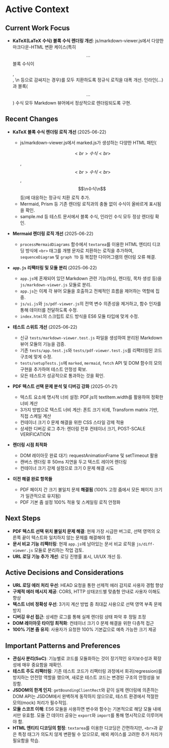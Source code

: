 # Active Context

## Current Work Focus

* **KaTeX(LaTeX 수식) 블록 수식 렌더링 개선**: js/markdown-viewer.js에서 다양한 마크다운-HTML 변환 케이스(특히 $$ ... $$ 블록 수식이 <p>, <br>, \n 등으로 감싸지는 경우)를 모두 치환하도록 정규식 로직을 대폭 개선. 인라인($...$)과 블록($$...$$) 수식 모두 Markdown 뷰어에서 정상적으로 렌더링되도록 구현.

## Recent Changes

* **KaTeX 블록 수식 렌더링 로직 개선** (2025-06-22)
  - js/markdown-viewer.js에서 marked.js가 생성하는 다양한 HTML 패턴(<p>$$<br>수식<br>$$</p>, $$<br>수식<br>$$, $$\n수식\n$$ 등)에 대응하는 정규식 치환 로직 추가.
  - Mermaid, Prism 등 기존 렌더링 로직과의 충돌 없이 수식이 올바르게 표시됨을 확인.
  - sample.md 등 테스트 문서에서 블록 수식, 인라인 수식 모두 정상 렌더링 확인.

* **Mermaid 렌더링 로직 개선** (2025-06-22)
  - `processMermaidDiagrams` 함수에서 `textarea`를 이용한 HTML 엔티티 디코딩 방식에 `<br>` 태그를 개행 문자로 치환하는 로직을 추가하여, `sequenceDiagram` 및 `graph TD` 등 복잡한 다이어그램의 렌더링 오류 해결.

* **`app.js` 리팩터링 및 모듈 분리** (2025-06-22)
  - `app.js`에 혼재되어 있던 Markdown 관련 기능(파싱, 렌더링, 목차 생성 등)을 `js/markdown-viewer.js` 모듈로 분리.
  - `app.js`는 이제 각 뷰어 모듈을 호출하고 전체적인 흐름을 제어하는 역할에 집중.
  - `js/ui.js`와 `js/pdf-viewer.js`의 전역 변수 의존성을 제거하고, 함수 인자를 통해 데이터를 전달하도록 수정.
  - `index.html`의 스크립트 로드 방식을 ES6 모듈 타입에 맞게 수정.

* **테스트 스위트 개선** (2025-06-22)
  - 신규 `tests/markdown-viewer.test.js` 파일을 생성하여 분리된 Markdown 뷰어 모듈의 기능을 검증.
  - 기존 `tests/app.test.js`와 `tests/pdf-viewer.test.js`를 리팩터링된 코드 구조에 맞게 수정.
  - `tests/setupTests.js`에 `marked`, `mermaid`, `fetch` API 및 DOM 함수의 모의 구현을 추가하여 테스트 안정성 확보.
  - 모든 테스트가 성공적으로 통과하는 것을 확인.

* **PDF 텍스트 선택 문제 분석 및 디버깅 강화** (2025-01-21)
  - 텍스트 요소에 명시적 너비 설정: PDF.js의 textItem.width를 활용하여 정확한 너비 계산
  - 3가지 방법으로 텍스트 너비 계산: 폰트 크기 비례, Transform matrix 기반, 직접 스케일 계산
  - 컨테이너 크기 0 문제 해결을 위한 CSS 스타일 강제 적용
  - 상세한 디버깅 로그 추가: 렌더링 전후 컨테이너 크기, POST-SCALE VERIFICATION

* **렌더링 시점 최적화**
  - DOM 레이아웃 완료 대기: requestAnimationFrame 및 setTimeout 활용
  - 캔버스 렌더링 후 50ms 지연을 두고 텍스트 레이어 렌더링
  - 컨테이너 크기 강제 설정으로 크기 0 문제 해결 시도

* **이전 해결 완료 항목들**
  - PDF 페이지 간 크기 불일치 문제 **해결됨** (100% 고정 줌에서 모든 페이지 크기가 일관적으로 유지됨)
  - PDF 기본 줌 설정 100% 적용 및 스케일링 로직 안정화

## Next Steps

* **PDF 텍스트 선택 위치 불일치 문제 해결**: 현재 가장 시급한 버그로, 선택 영역의 오른쪽 끝이 텍스트와 일치하지 않는 문제를 해결해야 함.
* **문서 비교 기능 리팩터링**: 현재 `app.js`에 남아있는 문서 비교 로직을 `js/diff-viewer.js` 모듈로 분리하는 작업 검토.
* **URL 로딩 기능 추가 개선**: 로딩 진행률 표시, UI/UX 개선 등.

## Active Decisions and Considerations

* **URL 로딩 에러 처리 우선**: HEAD 요청을 통한 선제적 에러 감지로 사용자 경험 향상
* **구체적 에러 메시지 제공**: CORS, HTTP 상태코드별 맞춤형 안내로 사용자 이해도 향상
* **텍스트 너비 정확성 우선**: 3가지 계산 방법 중 최대값 사용으로 선택 영역 부족 문제 방지
* **디버깅 우선 접근**: 상세한 로그를 통해 실제 렌더링 상태 파악 후 정밀 조정
* **DOM 레이아웃 타이밍 최적화**: 컨테이너 크기 0 문제 해결을 위한 다층적 접근
* **100% 기본 줌 유지**: 사용자가 요청한 100% 기본값으로 예측 가능한 크기 제공

## Important Patterns and Preferences

* **관심사 분리(SoC)**: 기능별로 코드를 모듈화하는 것이 장기적인 유지보수성과 확장성에 매우 중요함을 재확인.
* **테스트 주도 리팩터링**: 기존 테스트 코드가 리팩터링 과정에서 회귀(regression)를 방지하는 안전망 역할을 했으며, 새로운 테스트 코드는 변경된 구조의 안정성을 보장함.
* **JSDOM의 한계 인지**: `getBoundingClientRect`와 같이 실제 렌더링에 의존하는 DOM API는 JSDOM에서 완벽하게 동작하지 않으므로, 테스트 환경에서 적절한 모의(mock) 처리가 필수적임.
* **모듈 스코프 이해**: ES6 모듈을 사용하면 변수와 함수는 기본적으로 해당 모듈 내에서만 유효함. 모듈 간 데이터 공유는 `export`와 `import`를 통해 명시적으로 이루어져야 함.
* **HTML 엔티티 디코딩의 함정**: `textarea`를 이용한 디코딩은 간편하지만, `<br>`과 같은 특정 태그가 의도치 않게 변환될 수 있으므로, 예외 케이스를 고려한 추가 처리가 필요함을 학습.

